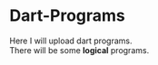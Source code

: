 # Dart-Programs
Here I will upload dart programs.
<br>
    There will be some <b>logical</b> programs.
</br>
